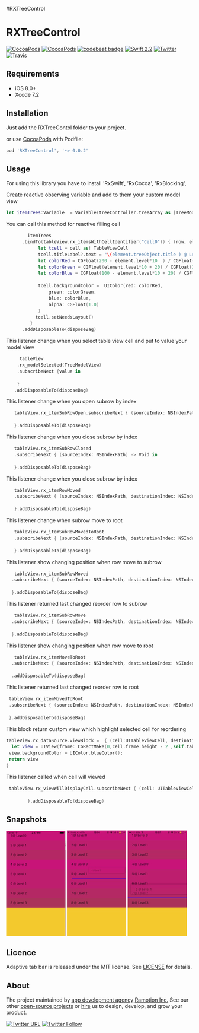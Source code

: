 #RXTreeControl

# RXTreeControl
[![CocoaPods](https://img.shields.io/cocoapods/p/RXTreeControl.svg)](https://cocoapods.org/pods/RXTreeControl)
[![CocoaPods](https://img.shields.io/cocoapods/v/RXTreeControl.svg)](http://cocoapods.org/pods/RXTreeControl)
[![codebeat badge](https://codebeat.co/badges/81d1ed3e-068a-48b5-842d-d4477344d205)](https://codebeat.co/projects/github-com-ramotion-tree-view)
[![Swift 2.2](https://img.shields.io/badge/Swift-2.1-orange.svg?style=flat)](https://developer.apple.com/swift/)
[![Twitter](https://img.shields.io/badge/Twitter-@Ramotion-blue.svg?style=flat)](http://twitter.com/Ramotion)
[![Travis](https://img.shields.io/travis/Ramotion/tree-view.svg)](https://travis-ci.org/Ramotion/tree-view)


## Requirements

- iOS 8.0+
- Xcode 7.2

## Installation

Just add the RXTreeContol folder to your project.

or use [CocoaPods](https://cocoapods.org) with Podfile:
``` ruby
pod 'RXTreeControl', '~> 0.0.2'
```
    

## Usage
For using this library you have  to install 'RxSwift',  'RxCocoa', 'RxBlocking', 

Create reactive observing variable and add to them your custom model view 

 ``` swift
 let itemTrees:Variable  = Variable(treeController.treeArray as [TreeModelView])
 ```   

You can call this method for reactive filling cell
     
 ``` swift       
 	     itemTrees
       .bindTo(tableView.rx_itemsWithCellIdentifier("Cell0")) { (row, element, cell) in
             let tcell = cell as! TableViewCell
             tcell.titleLabel?.text = "\(element.treeObject.title ) @ Level \(element.level)"
             let colorRed = CGFloat(200 - element.level*10  ) / CGFloat(255.0)
             let colorGreen = CGFloat(element.level*10 + 20) / CGFloat(255.0)
             let colorBlue = CGFloat(100 - element.level*10 + 20) / CGFloat(255.0)
              
             tcell.backgroundColor =  UIColor(red: colorRed,
                 green: colorGreen,
                 blue: colorBlue,
                 alpha: CGFloat(1.0)
             )
            tcell.setNeedsLayout()
          }
       .addDisposableTo(disposeBag)
```         
       

This listener change when you select table view cell and put to value your model view

``` swift
     tableView
    .rx_modelSelected(TreeModelView)
    .subscribeNext {value in
               
    }	
   .addDisposableTo(disposeBag)
``` 

This listener change when you open subrow by index     

``` swift
   tableView.rx_itemSubRowOpen.subscribeNext { (sourceIndex: NSIndexPath) -> Void in  
    
   }.addDisposableTo(disposeBag)
```     

This listener change when you close subrow by index  

```swift 
   tableView.rx_itemSubRowClosed
   .subscribeNext { (sourceIndex: NSIndexPath) -> Void in

   }.addDisposableTo(disposeBag)

```
This listener change when you close subrow by index       

``` swift 
   tableView.rx_itemRowMoved
   .subscribeNext { (sourceIndex: NSIndexPath, destinationIndex: NSIndexPath) -> Void in

   }.addDisposableTo(disposeBag)
```

This listener change when  subrow move to root 

``` swift 
   tableView.rx_itemSubRowMovedToRoot
   .subscribeNext { (sourceIndex: NSIndexPath, destinationIndex: NSIndexPath) -> Void in

   }.addDisposableTo(disposeBag)
```

This listener show changing position  when  row move to subrow

 ``` swift
 	tableView.rx_itemSubRowMoved
   .subscribeNext { (sourceIndex: NSIndexPath, destinationIndex: NSIndexPath) -> Void in
 
   }.addDisposableTo(disposeBag)
```
        
This listener returned last changed reorder row to subrow
       
``` swift 
   tableView.rx_itemSubRowMove
  .subscribeNext { (sourceIndex: NSIndexPath, destinationIndex: NSIndexPath) -> Void in
 
  }.addDisposableTo(disposeBag)
```


This listener show changing position  when  row move to root

 
``` swift 
   tableView.rx_itemMoveToRoot
  .subscribeNext { (sourceIndex: NSIndexPath, destinationIndex: NSIndexPath) -> Void in  

  .addDisposableTo(disposeBag)
```

This listener returned last changed reorder row to root

``` swift 
 tableView.rx_itemMovedToRoot
 .subscribeNext { (sourceIndex: NSIndexPath, destinationIndex: NSIndexPath) -> Void in  
   
 }.addDisposableTo(disposeBag)
```


This block return custom view which highlight selected cell for reordering

``` swift 
tableView.rx_dataSource.viewBlock =  { (cell:UITableViewCell, destinationIndex: NSIndexPath) -> UIView in
  let view = UIView(frame: CGRectMake(0,cell.frame.height - 2 ,self.tableView.frame.width,2))
 view.backgroundColor = UIColor.blueColor();
 return view           
}
```
This listener called when cell will viewed 

``` swift
 tableView.rx_viewWillDisplayCell.subscribeNext { (cell: UITableViewCell, destinationIndex: NSIndexPath) -> Void in
            
        }.addDisposableTo(disposeBag)
 ```
## Snapshots
![Solution](/tutorial/reordercontrol1.png)
![Solution](/tutorial/reordercontrol2.jpg)
![Solution](/tutorial/reordercontrol3.jpg)
## Licence

Adaptive tab bar is released under the MIT license.
See [LICENSE](./LICENSE) for details.


## About
The project maintained by [app development agency](https://ramotion.com?utm_source=gthb&utm_medium=special&utm_campaign=foolding-cell) [Ramotion Inc.](https://ramotion.com?utm_source=gthb&utm_medium=special&utm_campaign=foolding-cell)
See our other [open-source projects](https://github.com/ramotion) or [hire](https://ramotion.com?utm_source=gthb&utm_medium=special&utm_campaign=foolding-cell) us to design, develop, and grow your product.

[![Twitter URL](https://img.shields.io/twitter/url/http/shields.io.svg?style=social)](https://twitter.com/intent/tweet?text=https://github.com/ramotion/foolding-cell)
[![Twitter Follow](https://img.shields.io/twitter/follow/ramotion.svg?style=social)](https://twitter.com/ramotion)
